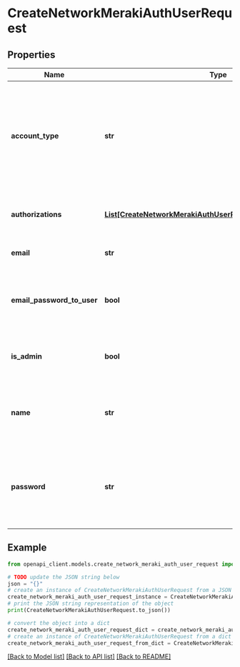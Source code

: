 # CreateNetworkMerakiAuthUserRequest


## Properties

Name | Type | Description | Notes
------------ | ------------- | ------------- | -------------
**account_type** | **str** | Authorization type for user. Can be &#39;Guest&#39; or &#39;802.1X&#39; for wireless networks, or &#39;Client VPN&#39; for wired networks. Defaults to &#39;802.1X&#39;. | [optional] [default to '802.1X']
**authorizations** | [**List[CreateNetworkMerakiAuthUserRequestAuthorizationsInner]**](CreateNetworkMerakiAuthUserRequestAuthorizationsInner.md) | Authorization zones and expiration dates for the user. | 
**email** | **str** | Email address of the user | 
**email_password_to_user** | **bool** | Whether or not Meraki should email the password to user. Default is false. | [optional] 
**is_admin** | **bool** | Whether or not the user is a Dashboard administrator. | [optional] 
**name** | **str** | Name of the user. Only required If the user is not a Dashboard administrator. | [optional] 
**password** | **str** | The password for this user account. Only required If the user is not a Dashboard administrator. | [optional] 

## Example

```python
from openapi_client.models.create_network_meraki_auth_user_request import CreateNetworkMerakiAuthUserRequest

# TODO update the JSON string below
json = "{}"
# create an instance of CreateNetworkMerakiAuthUserRequest from a JSON string
create_network_meraki_auth_user_request_instance = CreateNetworkMerakiAuthUserRequest.from_json(json)
# print the JSON string representation of the object
print(CreateNetworkMerakiAuthUserRequest.to_json())

# convert the object into a dict
create_network_meraki_auth_user_request_dict = create_network_meraki_auth_user_request_instance.to_dict()
# create an instance of CreateNetworkMerakiAuthUserRequest from a dict
create_network_meraki_auth_user_request_from_dict = CreateNetworkMerakiAuthUserRequest.from_dict(create_network_meraki_auth_user_request_dict)
```
[[Back to Model list]](../README.md#documentation-for-models) [[Back to API list]](../README.md#documentation-for-api-endpoints) [[Back to README]](../README.md)



